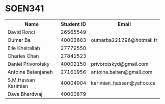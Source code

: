 # SOEN341

<table>
  <tr>
    <th>Name</th>
    <th>Student ID</th>
    <th>Email</th>
  </tr>
  <tr>
    <td>David Ronci</td>
    <td>26565549</td>
  </tr>
  <tr>
    <td>Oumar Ba</td>
    <td>40003603</td>
    <td>oumarba221296@hotmail.fr</td>
  </tr>
<tr>
    <td>Elie Kheirallah</td>
    <td>27779550</td>
  </tr>
  <tr>
    <td>Charles Chan</td>
    <td>27841523</td>
  </tr>
  <tr>
    <td>Daniel Privorotsky</td>
    <td>40002150</td>
	<td>privorotskyd@gmail.com</td>
  </tr>
  <tr>
    <td> Antoine Betenjaneh </td>
    <td> 27161956 </td>
	<td>antoine.beiten@gmail.com</td>
  </tr>
  <tr>
  <td> S.M.Hassan Karimian </td>
  <td>  40004904 </td>
	  <td>karimian_hassan@yahoo.ca</td>
  </tr>
  <tr>
  <td>  Dave Bhardwaj </td>
  <td>  40000679 </td>
  </tr>
</table>
